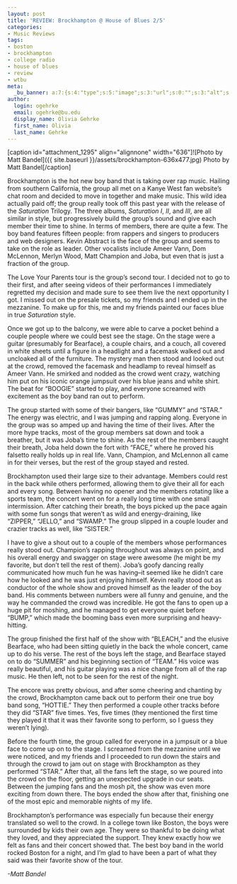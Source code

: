 ```yaml
---
layout: post
title: 'REVIEW: Brockhampton @ House of Blues 2/5'
categories:
- Music Reviews
tags:
- boston
- brockhampton
- college radio
- house of blues
- review
- wtbu
meta:
  _bu_banner: a:7:{s:4:"type";s:5:"image";s:3:"url";s:0:"";s:3:"alt";s:0:"";s:7:"post_id";s:0:"";s:4:"html";s:0:"";s:8:"position";s:12:"contentWidth";s:7:"caption";s:0:"";}
author:
  login: ogehrke
  email: ogehrke@bu.edu
  display_name: Olivia Gehrke
  first_name: Olivia
  last_name: Gehrke
---
```

\[caption id="attachment\_1295" align="alignnone" width="636"\]![Photo by Matt Bandel]({{ site.baseurl }}/assets/brockhampton-636x477.jpg) Photo by Matt Bandel\[/caption\]

Brockhampton is the hot new boy band that is taking over rap music. Hailing from southern California, the group all met on a Kanye West fan website’s chat room and decided to move in together and make music. This wild idea actually paid off; the group really took off this past year with the release of the _Saturation_ Trilogy. The three albums, _Saturation I_, _II_, and _III_, are all similar in style, but progressively build the group’s sound and give each member their time to shine. In terms of members, there are quite a few. The boy band features fifteen people: from rappers and singers to producers and web designers. Kevin Abstract is the face of the group and seems to take on the role as leader. Other vocalists include Ameer Vann, Dom McLennon, Merlyn Wood, Matt Champion and Joba, but even that is just a fraction of the group.

The Love Your Parents tour is the group’s second tour. I decided not to go to their first, and after seeing videos of their performances I immediately regretted my decision and made sure to see them live the next opportunity I got. I missed out on the presale tickets, so my friends and I ended up in the mezzanine. To make up for this, me and my friends painted our faces blue in true _Saturation_ style.

Once we got up to the balcony, we were able to carve a pocket behind a couple people where we could best see the stage. On the stage were a guitar (presumably for Bearface), a couple chairs, and a couch, all covered in white sheets until a figure in a headlight and a facemask walked out and uncloaked all of the furniture. The mystery man then stood and looked out at the crowd, removed the facemask and headlamp to reveal himself as Ameer Vann. He smirked and nodded as the crowd went crazy, watching him put on his iconic orange jumpsuit over his blue jeans and white shirt. The beat for “BOOGIE” started to play, and everyone screamed with excitement as the boy band ran out to perform.

The group started with some of their bangers, like “GUMMY” and “STAR.” The energy was electric, and I was jumping and rapping along. Everyone in the group was so amped up and having the time of their lives. After the more hype tracks, most of the group members sat down and took a breather, but it was Joba’s time to shine. As the rest of the members caught their breath, Joba held down the fort with “FACE,” where he proved his falsetto really holds up in real life. Vann, Champion, and McLennon all came in for their verses, but the rest of the group stayed and rested.

Brockhampton used their large size to their advantage. Members could rest in the back while others performed, allowing them to give their all for each and every song. Between having no opener and the members rotating like a sports team, the concert went on for a really long time with one small intermission. After catching their breath, the boys picked up the pace again with some fun songs that weren’t as wild and energy-draining, like “ZIPPER,” “JELLO,” and “SWAMP.” The group slipped in a couple louder and crazier tracks as well, like “SISTER.”

I have to give a shout out to a couple of the members whose performances really stood out. Champion’s rapping throughout was always on point, and his overall energy and swagger on stage were awesome (he might be my favorite, but don’t tell the rest of them). Joba’s goofy dancing really communicated how much fun he was having–it seemed like he didn’t care how he looked and he was just enjoying himself. Kevin really stood out as conductor of the whole show and proved himself as the leader of the boy band. His comments between numbers were all funny and genuine, and the way he commanded the crowd was incredible. He got the fans to open up a huge pit for moshing, and he managed to get everyone quiet before “BUMP,” which made the booming bass even more surprising and heavy-hitting.

The group finished the first half of the show with “BLEACH,” and the elusive Bearface, who had been sitting quietly in the back the whole concert, came up to do his verse. The rest of the boys left the stage, and Bearface stayed on to do “SUMMER” and his beginning section of “TEAM.” His voice was really beautiful, and his guitar playing was a nice change from all of the rap music. He then left, not to be seen for the rest of the night.

The encore was pretty obvious, and after some cheering and chanting by the crowd, Brockhampton came back out to perform their one true boy band song, “HOTTIE.” They then performed a couple other tracks before they did “STAR” five times. Yes, five times (they mentioned the first time they played it that it was their favorite song to perform, so I guess they weren’t lying).

Before the fourth time, the group called for everyone in a jumpsuit or a blue face to come up on to the stage. I screamed from the mezzanine until we were noticed, and my friends and I proceeded to run down the stairs and through the crowd to jam out on stage with Brockhampton as they performed “STAR.” After that, all the fans left the stage, so we poured into the crowd on the floor, getting an unexpected upgrade in our seats. Between the jumping fans and the mosh pit, the show was even more exciting from down there. The boys ended the show after that, finishing one of the most epic and memorable nights of my life.

Brockhampton’s performance was especially fun because their energy translated so well to the crowd. In a college town like Boston, the boys were surrounded by kids their own age. They were so thankful to be doing what they loved, and they appreciated the support. They knew exactly how we felt as fans and their concert showed that. The best boy band in the world rocked Boston for a night, and I’m glad to have been a part of what they said was their favorite show of the tour.

_\-Matt Bandel_